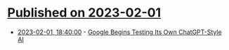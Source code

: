 # [Published on 2023-02-01](index.md)

* [2023-02-01, 18:40:00](https://tech.slashdot.org/story/23/02/01/1741209/google-begins-testing-its-own-chatgpt-style-ai?utm_source=rss1.0mainlinkanon&utm_medium=feed) - [Google Begins Testing Its Own ChatGPT-Style AI](https://tech.slashdot.org/story/23/02/01/1741209/google-begins-testing-its-own-chatgpt-style-ai?utm_source=rss1.0mainlinkanon&utm_medium=feed)
